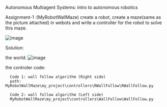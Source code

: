 Autonomous Multiagent Systems: intro to autonomous robotics

Assignment-1 :(MyRobotWallMaze)
create a robot,
create a maze(same as the picture attached) in webots and write a controller for the robot to solve this maze.

![image](https://github.com/Almahil249/Autonomous-Multiagent-Systems/assets/106696203/a85d4472-8c30-417f-a96d-8b5073da0ba1)

Solution: 

  the world:
  ![image](https://github.com/Almahil249/Autonomous-Multiagent-Systems/assets/106696203/ec3156ca-3e90-418d-8a40-f551cc0e91a3)

  the controler code:

      Code 1: wall follow algorithm (Right side)
      path: MyRobotWallMaze\my_project\controllers\RWallFollow\RWallFollow.py
      
      Code 2: wall follow algorithm (Left side)
      MyRobotWallMaze\my_project\controllers\WallFollow\WallFollow.py
